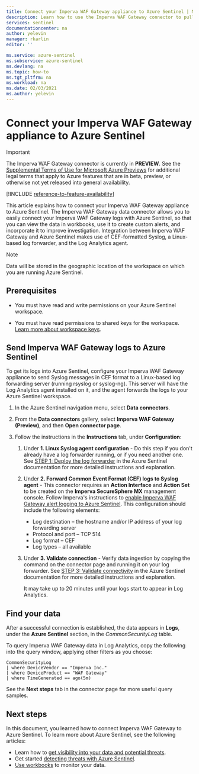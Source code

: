```yaml
---
title: Connect your Imperva WAF Gateway appliance to Azure Sentinel | Microsoft Docs
description: Learn how to use the Imperva WAF Gateway connector to pull Imperva WAF logs into Azure Sentinel. View Imperva WAF data in workbooks, create alerts, and improve investigation.
services: sentinel
documentationcenter: na
author: yelevin
manager: rkarlin
editor: ''

ms.service: azure-sentinel
ms.subservice: azure-sentinel
ms.devlang: na
ms.topic: how-to
ms.tgt_pltfrm: na
ms.workload: na
ms.date: 02/03/2021
ms.author: yelevin
---
```

# Connect your Imperva WAF Gateway appliance to Azure Sentinel

> [!IMPORTANT]
> The Imperva WAF Gateway connector is currently in **PREVIEW**. See the [Supplemental Terms of Use for Microsoft Azure Previews](https://azure.microsoft.com/support/legal/preview-supplemental-terms/) for additional legal terms that apply to Azure features that are in beta, preview, or otherwise not yet released into general availability.

[!INCLUDE [reference-to-feature-availability](includes/reference-to-feature-availability.md)]

This article explains how to connect your Imperva WAF Gateway appliance to Azure Sentinel. The Imperva WAF Gateway data connector allows you to easily connect your Imperva WAF Gateway logs with Azure Sentinel, so that you can view the data in workbooks, use it to create custom alerts, and incorporate it to improve investigation. Integration between Imperva WAF Gateway and Azure Sentinel makes use of CEF-formatted Syslog, a Linux-based log forwarder, and the Log Analytics agent.

> [!NOTE]
> Data will be stored in the geographic location of the workspace on which you are running Azure Sentinel.

## Prerequisites

- You must have read and write permissions on your Azure Sentinel workspace.

- You must have read permissions to shared keys for the workspace. [Learn more about workspace keys](../azure-monitor/agents/log-analytics-agent.md#workspace-id-and-key).

## Send Imperva WAF Gateway logs to Azure Sentinel

To get its logs into Azure Sentinel, configure your Imperva WAF Gateway appliance to send Syslog messages in CEF format to a Linux-based log forwarding server (running rsyslog or syslog-ng). This server will have the Log Analytics agent installed on it, and the agent forwards the logs to your Azure Sentinel workspace.

1. In the Azure Sentinel navigation menu, select **Data connectors**.

1. From the **Data connectors** gallery, select **Imperva WAF Gateway (Preview)**, and then **Open connector page**.

1. Follow the instructions in the **Instructions** tab, under **Configuration**:

    1. Under **1. Linux Syslog agent configuration** - Do this step if you don't already have a log forwarder running, or if you need another one. See [STEP 1: Deploy the log forwarder](connect-cef-agent.md) in the Azure Sentinel documentation for more detailed instructions and explanation.

    1. Under **2. Forward Common Event Format (CEF) logs to Syslog agent** - This connector requires an **Action Interface** and **Action Set** to be created on the **Imperva SecureSphere MX** management console. Follow Imperva's instructions to [enable Imperva WAF Gateway alert logging to Azure Sentinel](https://community.imperva.com/blogs/craig-burlingame1/2020/11/13/steps-for-enabling-imperva-waf-gateway-alert). This configuration should include the following elements:
        - Log destination – the hostname and/or IP address of your log forwarding server
        - Protocol and port – TCP 514
        - Log format – CEF
        - Log types – all available

    1. Under **3. Validate connection** - Verify data ingestion by copying the command on the connector page and running it on your log forwarder. See [STEP 3: Validate connectivity](connect-cef-verify.md) in the Azure Sentinel documentation for more detailed instructions and explanation.

        It may take up to 20 minutes until your logs start to appear in Log Analytics.

## Find your data

After a successful connection is established, the data appears in **Logs**, under the **Azure Sentinel** section, in the *CommonSecurityLog* table.

To query Imperva WAF Gateway data in Log Analytics, copy the following into the query window, applying other filters as you choose:

```kusto
CommonSecurityLog 
| where DeviceVendor == "Imperva Inc." 
| where DeviceProduct == "WAF Gateway" 
| where TimeGenerated == ago(5m)
```

See the **Next steps** tab in the connector page for more useful query samples.

## Next steps
In this document, you learned how to connect Imperva WAF Gateway to Azure Sentinel. To learn more about Azure Sentinel, see the following articles:

- Learn how to [get visibility into your data and potential threats](quickstart-get-visibility.md).
- Get started [detecting threats with Azure Sentinel](tutorial-detect-threats-built-in.md).
- [Use workbooks](tutorial-monitor-your-data.md) to monitor your data.